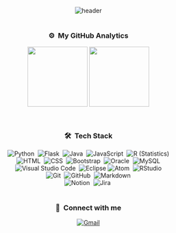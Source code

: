 <div align="center">

![header](https://capsule-render.vercel.app/api?type=Wave&color=0:463DAE,50:2B89AB,100:82AF91&fontColor=CAD1D8&height=220&section=header&text=Welcome%20to&desc=go-nagyeong's%20Github&descAlignY=76&descAlign=65&descSize=25&animation=fadeIn&fontSize=90)  
&nbsp;

### ⚙️ &nbsp;My GitHub Analytics
<p></p>

<img style="height:140px" src="https://github-readme-stats.vercel.app/api?username=go-nagyeong&show_icons=true&hide=prs,contribs&bg_color=0E1116&text_color=CAD1D8&border_radius=30&card_width=300"/>
<img style="height:140px" src="https://github-readme-stats.vercel.app/api/top-langs/?username=go-nagyeong&layout=compact&bg_color=0E1116&text_color=CAD1D8&border_radius=30"/>
  
&nbsp;

### 🛠 &nbsp;Tech Stack
<p></p>

![Python](https://img.shields.io/badge/Python-4672A1?style=flat-square&logo=Python&logoColor=white)&nbsp;
![Flask](https://img.shields.io/badge/Flask-000000?style=flat-square&logo=Flask&logoColor=white)&nbsp;
![Java](https://img.shields.io/badge/Java-D93A32?style=flat-square&logo=Java&logoColor=white)&nbsp;
![JavaScript](https://img.shields.io/badge/Javascript-F3E050?style=flat-square&logo=javascript&logoColor=white)&nbsp;
![R (Statistics)](https://img.shields.io/badge/R-3866B5?style=flat-square&logo=R&logoColor=white)\
![HTML](https://img.shields.io/badge/HTML5-E16338?style=flat-square&logo=HTML5&logoColor=white)&nbsp;
![CSS](https://img.shields.io/badge/CSS3-3579C3?style=flat-square&logo=css3&logoColor=white)&nbsp;
![Bootstrap](https://img.shields.io/badge/Bootstrap-7354AD?style=flat-square&logo=Bootstrap&logoColor=white)&nbsp;
![Oracle](https://img.shields.io/badge/Oracle-B84F3C?style=flat-square&logo=Oracle&logoColor=white)&nbsp;
![MySQL](https://img.shields.io/badge/Mysql-557F9A?style=flat-square&logo=Mysql&logoColor=white)\
![Visual Studio Code](https://img.shields.io/badge/Visual%20Studio%20Code-3E82CA?style=flat-square&logo=Visual%20Studio%20Code&logoColor=white)&nbsp;
![Eclipse](https://img.shields.io/badge/Eclipse-2A2353?style=flat-square&logo=Eclipse%20IDE&logoColor=white)
![Atom](https://img.shields.io/badge/Atom-8AC686?style=flat-square&logo=Atom&logoColor=white)&nbsp;
![RStudio](https://img.shields.io/badge/RStudio-80A9D7?style=flat-square&logo=rstudio&logoColor=white)\
  ![Git](https://img.shields.io/badge/Git-E25A38?style=flat-square&logo=git&logoColor=white)&nbsp;
![GitHub](https://img.shields.io/badge/GitHub-181B21?style=flat-square&logo=github&logoColor=white)&nbsp;
![Markdown](https://img.shields.io/badge/Markdown-000000?style=flat-square&logo=markdown&logoColor=white)\
![Notion](https://img.shields.io/badge/Notion-000000?style=flat-square&logo=notion&logoColor=white)&nbsp;
![Jira](https://img.shields.io/badge/Jira-4382F7?style=flat-square&logo=jira&logoColor=white)&nbsp;  
&nbsp;

### 📧 &nbsp;Connect with me
<p></p>

[![Gmail](https://img.shields.io/badge/ngkim.dev@gmail.com-C84031?style=flat-square&logo=Gmail&logoColor=white)](mailto:ngkim.dev@gmail.com)

</div>
